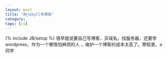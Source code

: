 ```yaml
---
layout: post
title: "用jekyll写博客"
category: 
tags: [cs]
---
```

{% include JB/setup %}
很早就说要自己写博客，买域名，找服务器，还要学wordpress，作为一个懒惰怕麻烦的人 ，维护一个博客的成本太高了。寒假里，a同学

